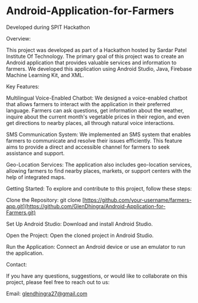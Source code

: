 # Android-Application-for-Farmers
Developed during SPIT Hackathon

Overview:

This project was developed as part of a Hackathon hosted by Sardar Patel Institute Of Technology. The primary goal of this project was to create an Android application that provides valuable services and information to farmers. We developed this application using Android Studio, Java, Firebase Machine Learning Kit, and XML.

Key Features:

Multilingual Voice-Enabled Chatbot: We designed a voice-enabled chatbot that allows farmers to interact with the application in their preferred language. Farmers can ask questions, get information about the weather, inquire about the current month's vegetable prices in their region, and even get directions to nearby places, all through natural voice interactions.

SMS Communication System: We implemented an SMS system that enables farmers to communicate and resolve their issues efficiently. This feature aims to provide a direct and accessible channel for farmers to seek assistance and support.

Geo-Location Services: The application also includes geo-location services, allowing farmers to find nearby places, markets, or support centers with the help of integrated maps.

Getting Started:
To explore and contribute to this project, follow these steps:

Clone the Repository:
git clone [https://github.com/your-username/farmers-app.git](https://github.com/GlenDhingra/Android-Application-for-Farmers.git)

Set Up Android Studio:
Download and install Android Studio.

Open the Project:
Open the cloned project in Android Studio.

Run the Application:
Connect an Android device or use an emulator to run the application.

Contact:

If you have any questions, suggestions, or would like to collaborate on this project, please feel free to reach out to us:

Email: glendhingra27@gmail.com
